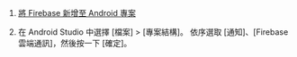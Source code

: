1. [將 Firebase 新增至 Android 專案](https://firebase.google.com/docs/android/setup)

2. 在 Android Studio 中選擇 [檔案]  > [專案結構]。 依序選取 [通知]、[Firebase 雲端通訊]，然後按一下 [確定]。
